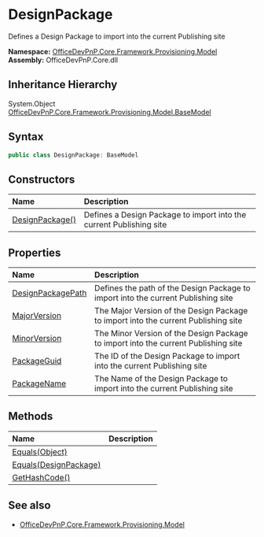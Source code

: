 # DesignPackage
Defines a Design Package to import into the current Publishing site  

**Namespace:** [OfficeDevPnP.Core.Framework.Provisioning.Model](OfficeDevPnP.Core.Framework.Provisioning.Model.md)  
**Assembly:** OfficeDevPnP.Core.dll  
## Inheritance Hierarchy
System.Object  
    [OfficeDevPnP.Core.Framework.Provisioning.Model.BaseModel](OfficeDevPnP.Core.Framework.Provisioning.Model.BaseModel.md)
## Syntax
```C#
public class DesignPackage: BaseModel
```
## Constructors
|**Name**|**Description**|
|:-----|:-----|
| [DesignPackage()](OfficeDevPnP.Core.Framework.Provisioning.Model.DesignPackage.ctor1.md) | <summary> Defines a Design Package to import into the current Publishing site </summary>
## Properties
|**Name**|**Description**|
|:-----|:-----|
| [DesignPackagePath](OfficeDevPnP.Core.Framework.Provisioning.Model.DesignPackage.DesignPackagePath.md) | Defines the path of the Design Package to import into the current Publishing site
| [MajorVersion](OfficeDevPnP.Core.Framework.Provisioning.Model.DesignPackage.MajorVersion.md) | The Major Version of the Design Package to import into the current Publishing site
| [MinorVersion](OfficeDevPnP.Core.Framework.Provisioning.Model.DesignPackage.MinorVersion.md) | The Minor Version of the Design Package to import into the current Publishing site
| [PackageGuid](OfficeDevPnP.Core.Framework.Provisioning.Model.DesignPackage.PackageGuid.md) | The ID of the Design Package to import into the current Publishing site
| [PackageName](OfficeDevPnP.Core.Framework.Provisioning.Model.DesignPackage.PackageName.md) | The Name of the Design Package to import into the current Publishing site
## Methods
|**Name**|**Description**|
|:-----|:-----|
| [Equals(Object)](OfficeDevPnP.Core.Framework.Provisioning.Model.DesignPackage.3520ddbb.md) | 
| [Equals(DesignPackage)](OfficeDevPnP.Core.Framework.Provisioning.Model.DesignPackage.7760e741.md) | 
| [GetHashCode()](OfficeDevPnP.Core.Framework.Provisioning.Model.DesignPackage.1c6872bd.md) | 
## See also
- [OfficeDevPnP.Core.Framework.Provisioning.Model](OfficeDevPnP.Core.Framework.Provisioning.Model.md)
